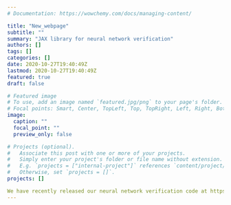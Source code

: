 ```yaml
---
# Documentation: https://wowchemy.com/docs/managing-content/

title: "New_webpage"
subtitle: ""
summary: "JAX library for neural network verification"
authors: []
tags: []
categories: []
date: 2020-10-27T19:40:49Z
lastmod: 2020-10-27T19:40:49Z
featured: true
draft: false

# Featured image
# To use, add an image named `featured.jpg/png` to your page's folder.
# Focal points: Smart, Center, TopLeft, Top, TopRight, Left, Right, BottomLeft, Bottom, BottomRight.
image:
  caption: ""
  focal_point: ""
  preview_only: false

# Projects (optional).
#   Associate this post with one or more of your projects.
#   Simply enter your project's folder or file name without extension.
#   E.g. `projects = ["internal-project"]` references `content/project/deep-learning/index.md`.
#   Otherwise, set `projects = []`.
projects: []

We have recently released our neural network verification code at https://github.com/deepmind/jax_verify, featuring our latest algorithms from NeurIPS 2020 papers. Be sure to check it out!
---
```

